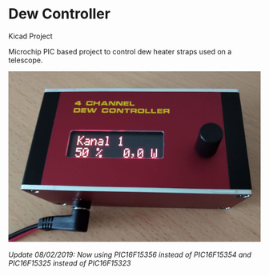 # Dew Controller
Kicad Project

Microchip PIC based project to control dew heater straps used on a telescope.

![Foto](Dew_Controller.jpg)

*Update 08/02/2019: Now using PIC16F15356 instead of PIC16F15354 and PIC16F15325 instead of PIC16F15323*
